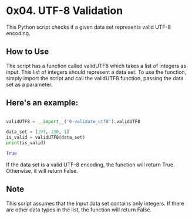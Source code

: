 # 0x04. UTF-8 Validation

This Python script checks if a given data set represents valid UTF-8 encoding.

## How to Use

The script has a function called validUTF8 which takes a list of integers as input. This list of integers should represent a data set. To use the function, simply import the script and call the validUTF8 function, passing the data set as a parameter.

## Here's an example:

```python

validUTF8 = __import__('0-validate_utf8').validUTF8

data_set = [197, 130, 1]
is_valid = validUTF8(data_set)
print(is_valid)  

True
```
If the data set is a valid UTF-8 encoding, the function will return True. Otherwise, it will return False.

## Note

This script assumes that the input data set contains only integers. If there are other data types in the list, the function will return False.
